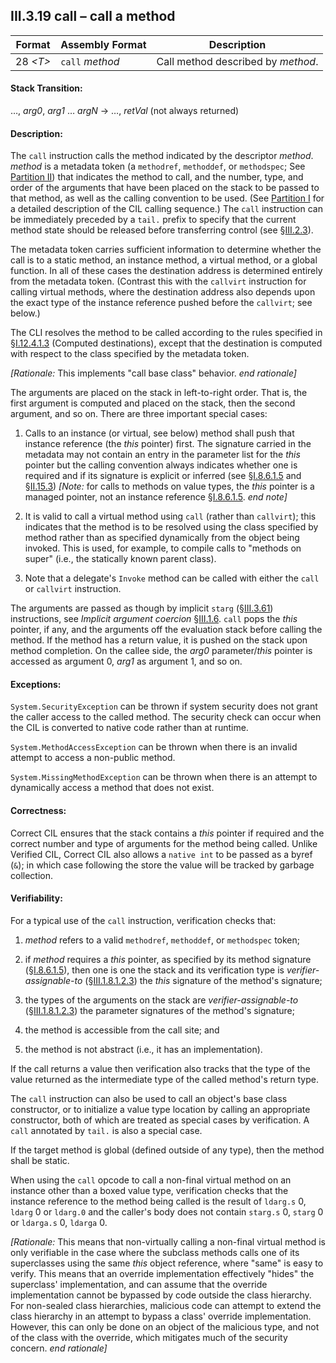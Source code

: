 ## III.3.19 call &ndash; call a method

 | Format | Assembly Format | Description
 | ---- | ---- | ----
 | 28 _\<T\>_ | `call` _method_ | Call method described by _method_.

#### Stack Transition:

&hellip;, _arg0_, _arg1_ &hellip; _argN_ &rarr; &hellip;, _retVal_ (not always returned)

#### Description:

The `call` instruction calls the method indicated by the descriptor _method_. _method_ is a metadata token (a `methodref`, `methoddef`, or `methodspec`; See [Partition II](#todo-missing-hyperlink)) that indicates the method to call, and the number, type, and order of the arguments that have been placed on the stack to be passed to that method, as well as the calling convention to be used. (See [Partition I](#todo-missing-hyperlink) for a detailed description of the CIL calling sequence.) The `call` instruction can be immediately preceded by a `tail.` prefix to specify that the current method state should be released before transferring control (see §[III.2.3](iii.2.3-readonly.md)).

The metadata token carries sufficient information to determine whether the call is to a static method, an instance method, a virtual method, or a global function. In all of these cases the destination address is determined entirely from the metadata token. (Contrast this with the `callvirt` instruction for calling virtual methods, where the destination address also depends upon the exact type of the instance reference pushed before the `callvirt`; see below.)

The CLI resolves the method to be called according to the rules specified in §[I.12.4.1.3](i.12.4.1.3-computed-destinations.md) (Computed destinations), except that the destination is computed with respect to the class specified by the metadata token.

_[Rationale:_ This implements "call base class" behavior. _end rationale]_

The arguments are placed on the stack in left-to-right order. That is, the first argument is computed and placed on the stack, then the second argument, and so on. There are three important special cases:

 1. Calls to an instance (or virtual, see below) method shall push that instance reference (the *this* pointer) first. The signature carried in the metadata may not contain an entry in the parameter list for the *this* pointer but the calling convention always indicates whether one is required and if its signature is explicit or inferred (see §[I.8.6.1.5](#todo-missing-hyperlink) and §[II.15.3](ii.15.3-calling-convention.md)) _[Note:_ for calls to methods on value types, the *this* pointer is a managed pointer, not an instance reference §[I.8.6.1.5](#todo-missing-hyperlink). _end note]_

 2. It is valid to call a virtual method using `call` (rather than `callvirt`); this indicates that the method is to be resolved using the class specified by method rather than as specified dynamically from the object being invoked. This is used, for example, to compile calls to "methods on super" (i.e., the statically known parent class).

 3. Note that a delegate's `Invoke` method can be called with either the `call` or `callvirt` instruction.

The arguments are passed as though by implicit `starg` (§[III.3.61](iii.3.61-starg-length.md)) instructions, see _Implicit argument coercion_ §[III.1.6](iii.1.6-implicit-argument-coercion.md). `call` pops the *this* pointer, if any, and the arguments off the evaluation stack before calling the method. If the method has a return value, it is pushed on the stack upon method completion. On the callee side, the _arg0_ parameter/_this_ pointer is accessed as argument 0, _arg1_ as argument 1, and so on.

#### Exceptions:

`System.SecurityException` can be thrown if system security does not grant the caller access to the called method. The security check can occur when the CIL is converted to native code rather than at runtime.

`System.MethodAccessException` can be thrown when there is an invalid attempt to access a non-public method.

`System.MissingMethodException` can be thrown when there is an attempt to dynamically access a method that does not exist.

#### Correctness:

Correct CIL ensures that the stack contains a *this* pointer if required and the correct number and type of arguments for the method being called. Unlike Verified CIL, Correct CIL also allows a `native int` to be passed as a byref (`&`); in which case following the store the value will be tracked by garbage collection.

#### Verifiability:

For a typical use of the `call` instruction, verification checks that:

 1. _method_ refers to a valid `methodref`, `methoddef`, or `methodspec` token;

 2. if _method_ requires a *this* pointer, as specified by its method signature (§[I.8.6.1.5](#todo-missing-hyperlink)), then one is one the stack and its verification type is *verifier-assignable-to* (§[III.1.8.1.2.3](iii.1.8.1.2.3-verification-type-compatibility.md)) the *this* signature of the method's signature;

 3. the types of the arguments on the stack are *verifier-assignable-to* (§[III.1.8.1.2.3](iii.1.8.1.2.3-verification-type-compatibility.md)) the parameter signatures of the method's signature;

 4. the method is accessible from the call site; and

 5. the method is not abstract (i.e., it has an implementation). 

If the call returns a value then verification also tracks that the type of the value returned as the intermediate type of the called method's return type.

The `call` instruction can also be used to call an object's base class constructor, or to initialize a value type location by calling an appropriate constructor, both of which are treated as special cases by verification. A `call` annotated by `tail.` is also a special case.

If the target method is global (defined outside of any type), then the method shall be static.

When using the `call` opcode to call a non-final virtual method on an instance other than a boxed value type, verification checks that the instance reference to the method being called is the result of `ldarg.s` 0, `ldarg` 0 or `ldarg.0` and the caller's body does not contain `starg.s` 0, `starg` 0 or `ldarga.s` 0, `ldarga` 0.

_[Rationale:_ This means that non-virtually calling a non-final virtual method is only verifiable in the case where the subclass methods calls one of its superclasses using the same *this* object reference, where "same" is easy to verify. This means that an override implementation effectively "hides" the superclass' implementation, and can assume that the override implementation cannot be bypassed by code outside the class hierarchy. For non-sealed class hierarchies, malicious code can attempt to extend the class hierarchy in an attempt to bypass a class' override implementation. However, this can only be done on an object of the malicious type, and not of the class with the override, which mitigates much of the security concern. _end rationale]_
